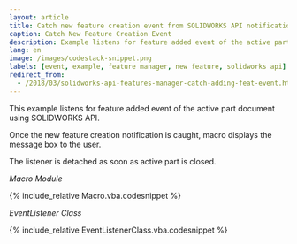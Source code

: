 ```yaml
---
layout: article
title: Catch new feature creation event from SOLIDWORKS API notification
caption: Catch New Feature Creation Event
description: Example listens for feature added event of the active part document and displays the message box
lang: en
image: /images/codestack-snippet.png
labels: [event, example, feature manager, new feature, solidworks api]
redirect_from:
  - /2018/03/solidworks-api-features-manager-catch-adding-feat-event.html
---
```

This example listens for feature added event of the active part document using SOLIDWORKS API.

Once the new feature creation notification is caught, macro displays the message box to the user.

The listener is detached as soon as active part is closed.

*Macro Module*

{% include_relative Macro.vba.codesnippet %}

*EventListener Class*

{% include_relative EventListenerClass.vba.codesnippet %}
